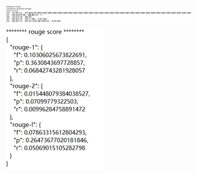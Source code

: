 ![image-20210529183618780](figure/image-20210529183618780.png)

![image-20210529183649620](figure/image-20210529183649620.png)